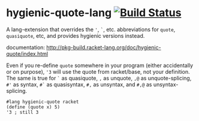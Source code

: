 hygienic-quote-lang [![Build Status](https://travis-ci.org/AlexKnauth/hygienic-quote-lang.png?branch=master)](https://travis-ci.org/AlexKnauth/hygienic-quote-lang)
===
A lang-extension that overrides the `'`, `` ` ``, etc. abbreviations for `quote`, `quasiquote`, etc, and
provides hygienic versions instead.

documentation: http://pkg-build.racket-lang.org/doc/hygienic-quote/index.html

Even if you re-define `quote` somewhere in your program (either accidentally or on
purpose), `'3` will use the quote from racket/base, not your definition. The same is true
for `` ` `` as quasiquote, `,` as unquote, `,@` as unquote-splicing, `#'` as syntax, `` #` `` as
quasisyntax, `#,` as unsyntax, and `#,@` as unsyntax-splicing.

```racket
#lang hygienic-quote racket
(define (quote x) 5)
'3 ; still 3
```
